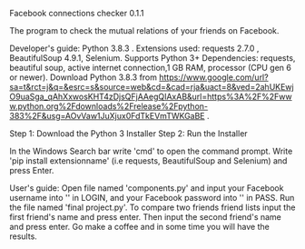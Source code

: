 Facebook connections checker 0.1.1 

The program to check the mutual relations of your friends on Facebook. 


Developer's guide: Python 3.8.3 . Extensions used: requests 2.7.0 , BeautifulSoup 4.9.1, Selenium. 
Supports Python 3+ Dependencies: requests, beautiful soup, active internet connection,1 GB RAM, processor (CPU gen 6 or newer). 
Download Python 3.8.3  from https://www.google.com/url?sa=t&rct=j&q=&esrc=s&source=web&cd=&cad=rja&uact=8&ved=2ahUKEwjO9uaSga_qAhXxwosKHT4zDjsQFjAAegQIAxAB&url=https%3A%2F%2Fwww.python.org%2Fdownloads%2Frelease%2Fpython-383%2F&usg=AOvVaw1JuXjux0FdTkEVmTWKGaBE . 

Step 1: Download the Python 3 Installer
Step 2: Run the Installer

In the Windows Search bar write 'cmd' to open the command prompt.
Write 'pip install extensionname' (i.e requests, BeautifulSoup and Selenium) and press Enter.

User's guide:
Open file named 'components.py' and input your Facebook username into '' in LOGIN, and your Facebook password into '' in PASS.
Run the file named 'final project.py'.
To compare two friends friend lists input the first friend's name and press enter. Then input the second friend's name and press enter.
Go make a coffee and in some time you will have the results.






